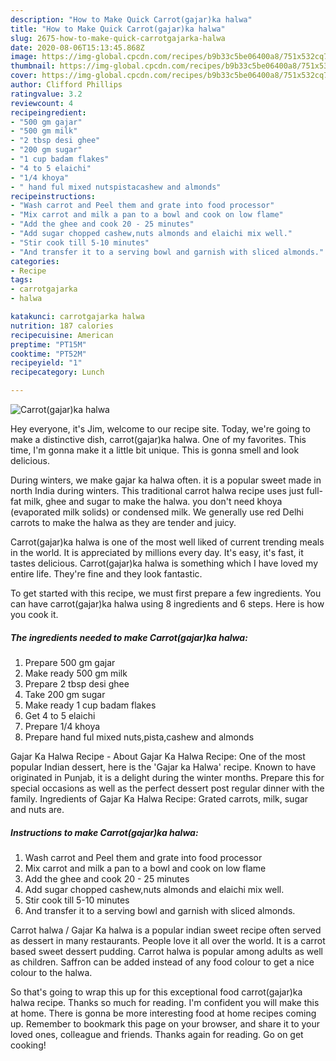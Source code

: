 ```yaml
---
description: "How to Make Quick Carrot(gajar)ka halwa"
title: "How to Make Quick Carrot(gajar)ka halwa"
slug: 2675-how-to-make-quick-carrotgajarka-halwa
date: 2020-08-06T15:13:45.868Z
image: https://img-global.cpcdn.com/recipes/b9b33c5be06400a8/751x532cq70/carrotgajarka-halwa-recipe-main-photo.jpg
thumbnail: https://img-global.cpcdn.com/recipes/b9b33c5be06400a8/751x532cq70/carrotgajarka-halwa-recipe-main-photo.jpg
cover: https://img-global.cpcdn.com/recipes/b9b33c5be06400a8/751x532cq70/carrotgajarka-halwa-recipe-main-photo.jpg
author: Clifford Phillips
ratingvalue: 3.2
reviewcount: 4
recipeingredient:
- "500 gm gajar"
- "500 gm milk"
- "2 tbsp desi ghee"
- "200 gm sugar"
- "1 cup badam flakes"
- "4 to 5 elaichi"
- "1/4 khoya"
- " hand ful mixed nutspistacashew and almonds"
recipeinstructions:
- "Wash carrot and Peel them and grate into food processor"
- "Mix carrot and milk a pan to a bowl and cook on low flame"
- "Add the ghee and cook 20 - 25 minutes"
- "Add sugar chopped cashew,nuts almonds and elaichi mix well."
- "Stir cook till 5-10 minutes"
- "And transfer it to a serving bowl and garnish with sliced almonds."
categories:
- Recipe
tags:
- carrotgajarka
- halwa

katakunci: carrotgajarka halwa 
nutrition: 187 calories
recipecuisine: American
preptime: "PT15M"
cooktime: "PT52M"
recipeyield: "1"
recipecategory: Lunch

---
```



![Carrot(gajar)ka halwa](https://img-global.cpcdn.com/recipes/b9b33c5be06400a8/751x532cq70/carrotgajarka-halwa-recipe-main-photo.jpg)

Hey everyone, it's Jim, welcome to our recipe site. Today, we're going to make a distinctive dish, carrot(gajar)ka halwa. One of my favorites. This time, I'm gonna make it a little bit unique. This is gonna smell and look delicious.

During winters, we make gajar ka halwa often. it is a popular sweet made in north India during winters. This traditional carrot halwa recipe uses just full-fat milk, ghee and sugar to make the halwa. you don&#39;t need khoya (evaporated milk solids) or condensed milk. We generally use red Delhi carrots to make the halwa as they are tender and juicy.

Carrot(gajar)ka halwa is one of the most well liked of current trending meals in the world. It is appreciated by millions every day. It's easy, it's fast, it tastes delicious. Carrot(gajar)ka halwa is something which I have loved my entire life. They're fine and they look fantastic.


To get started with this recipe, we must first prepare a few ingredients. You can have carrot(gajar)ka halwa using 8 ingredients and 6 steps. Here is how you cook it.

<!--inarticleads1-->

##### The ingredients needed to make Carrot(gajar)ka halwa:

1. Prepare 500 gm gajar
1. Make ready 500 gm milk
1. Prepare 2 tbsp desi ghee
1. Take 200 gm sugar
1. Make ready 1 cup badam flakes
1. Get 4 to 5 elaichi
1. Prepare 1/4 khoya
1. Prepare  hand ful mixed nuts,pista,cashew and almonds


Gajar Ka Halwa Recipe - About Gajar Ka Halwa Recipe: One of the most popular Indian dessert, here is the &#39;Gajar ka Halwa&#39; recipe. Known to have originated in Punjab, it is a delight during the winter months. Prepare this for special occasions as well as the perfect dessert post regular dinner with the family. Ingredients of Gajar Ka Halwa Recipe: Grated carrots, milk, sugar and nuts are. 

<!--inarticleads2-->

##### Instructions to make Carrot(gajar)ka halwa:

1. Wash carrot and Peel them and grate into food processor
1. Mix carrot and milk a pan to a bowl and cook on low flame
1. Add the ghee and cook 20 - 25 minutes
1. Add sugar chopped cashew,nuts almonds and elaichi mix well.
1. Stir cook till 5-10 minutes
1. And transfer it to a serving bowl and garnish with sliced almonds.


Carrot halwa / Gajar Ka halwa is a popular indian sweet recipe often served as dessert in many restaurants. People love it all over the world. It is a carrot based sweet dessert pudding. Carrot halwa is popular among adults as well as children. Saffron can be added instead of any food colour to get a nice colour to the halwa. 

So that's going to wrap this up for this exceptional food carrot(gajar)ka halwa recipe. Thanks so much for reading. I'm confident you will make this at home. There is gonna be more interesting food at home recipes coming up. Remember to bookmark this page on your browser, and share it to your loved ones, colleague and friends. Thanks again for reading. Go on get cooking!
